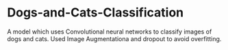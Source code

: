 # Dogs-and-Cats-Classification
A model which uses Convolutional neural networks to classify images of dogs and cats. Used Image Augmentationa and dropout to avoid overfitting.
